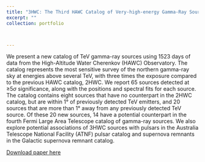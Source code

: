 ```yaml
---
title: "3HWC: The Third HAWC Catalog of Very-high-energy Gamma-Ray Sources"
excerpt: ""
collection: portfolio



---
```


We present a new catalog of TeV gamma-ray sources using 1523 days of data from the High-Altitude Water Cherenkov (HAWC) Observatory. The catalog represents the most sensitive survey of the northern gamma-ray sky at energies above several TeV, with three times the exposure compared to the previous HAWC catalog, 2HWC. We report 65 sources detected at ≥5*σ* significance, along with the positions and spectral fits for each source. The catalog contains eight sources that have no counterpart in the 2HWC catalog, but are within 1° of previously detected TeV emitters, and 20 sources that are more than 1° away from any previously detected TeV source. Of these 20 new sources, 14 have a potential counterpart in the fourth Fermi Large Area Telescope catalog of gamma-ray sources. We also explore potential associations of 3HWC sources with pulsars in the Australia Telescope National Facility (ATNF) pulsar catalog and supernova remnants in the Galactic supernova remnant catalog.

[Download paper here](https://iopscience.iop.org/article/10.3847/1538-4357/abc2d8/meta)
